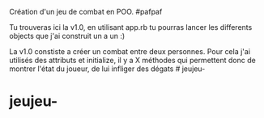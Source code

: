 Création d'un jeu de combat en POO. #pafpaf

Tu trouveras ici la v1.0, en utilisant app.rb tu pourras lancer les differents objects que j'ai construit un a un :) 

La v1.0 constiste a créer un combat entre deux personnes. Pour cela j'ai utilisés des attributs et initialize, il y a X méthodes qui permettent donc de montrer l'état du joueur, de lui infliger des dégats # jeujeu-
# jeujeu-
